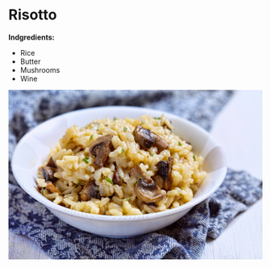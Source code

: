 # Risotto
**Indgredients:**
- Rice
- Butter
- Mushrooms
- Wine

![Risotto](../../Images/risotto_image.jpg)